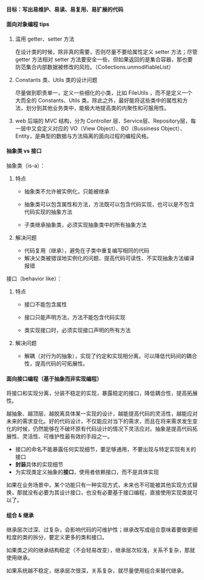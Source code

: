 #### 目标：写出易维护、易读、易复用、易扩展的代码

#### 面向对象编程 tips

1. 滥用 getter、setter 方法

   在设计类的时候，除非真的需要，否则尽量不要给属性定义 setter 方法；尽管 getter 方法相对 setter 方法要安全一些，但如果返回的是集合容器，那也要防范集合内部数据被修改的风险。（Collections.unmodifiableList）

2. Constants 类、Utils 类的设计问题

   尽量做到职责单一，定义一些细化的小类，比如 FileUtils ，而不是定义一个大而全的 Constants、Utils 类。除此之外，最好能将这些类中的属性和方法，划分到其他业务类中，能极大地提高类的内聚性和可服用性。

3. web 后端的 MVC 结构，分为 Controller 层、Service层、Repository层，每一层中又会定义对应的 VO（View Object）、BO（Bussiness Object）、Entity，是典型的数据与方法隔离的面向过程的编程风格。



#### 抽象类 vs 接口

抽象类（is-a）：

1. 特点

   - 抽象类不允许被实例化，只能被继承

   - 抽象类可以包含属性和方法，方法既可以包含代码实现，也可以是不包含代码实现的抽象方法

   - 子类继承抽象类，必须实现抽象类中的所有抽象方法

2. 解决问题

   - 代码复用（继承），避免在子类中重复编写相同的代码
   - 解决父类被错误地实例化的问题、提高代码可读性、不实现抽象方法编译报错

接口（behavior like）：

1. 特点

   - 接口不能包含属性

   - 接口只能声明方法，方法不能包含代码实现

   - 类实现接口时，必须实现接口声明的所有方法

2. 解决问题
   - 解耦（对行为的抽象），实现了约定和实现相分离，可以降低代码间的耦合性，提高代码的可拓展性。



#### 面向接口编程（基于抽象而非实现编程）

​	将接口和实现分离，分装不稳定的实现，暴露稳定的接口，降低耦合性，提高拓展性。

​	越抽象、越顶层、越脱离具体某一实现的设计，越能提高代码的灵活性，越能应对未来的需求变化。好的代码设计，不仅能应对当下的需求，而且在将来需求发生变化的时候，仍然能够在不破坏原有代码设计的情况下灵活应对。抽象是提高代码拓展性、灵活性、可维护性最有效的手段之一。

- 接口的命名不能暴露任何实现细节，要足够通用，不要出现与特定实现有关的接口
- **封装**具体的实现细节
- 为实现类定义抽象的**接口**，使用者依赖接口，而不是具体实现



​	如果在业务场景中，某个功能只有一种实现方式，未来也不可能被其他实现方式替换，那就没有必要为其设计接口，也没有必要基于接口编程，直接使用实现类就可以了。



#### 组合 & 继承

继承层次过深、过复杂，会影响代码的可维护性；继承改写成组合意味着要做更细粒度的类的拆分，要定义更多的类和接口。

如果类之间的继承结构稳定（不会轻易改变），继承层次较浅，关系不复杂，那就使用继承。

如果系统越不稳定，继承层次很深，关系复杂，就尽量使用组合来替代继承。